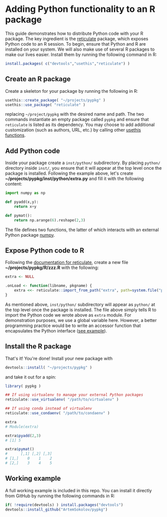 # Adding Python functionality to an R package

This guide demonstrates how to distribute Python code with your R package. The key ingredient is the [reticulate](https://rstudio.github.io/reticulate/index.html) package, which exposes Python code to an R session. To begin, ensure that Python and R are installed on your system. We will also make use of several R packages to make our lives easier. Install them by running the following command in R:

``` r
install.packages( c("devtools","usethis","reticulate") )
```

## Create an R package

Create a skeleton for your package by running the following in R:

``` r
usethis::create_package( "~/projects/pypkg" )
usethis::use_package( "reticulate" )
```

replacing `~/project/pypkg` with the desired name and path. The two commands instantiate an empty package called `pypkg` and ensure that `reticulate` is listed as its dependency. You may choose to add additional customization (such as authors, URL, etc.) by calling other [usethis functions](https://usethis.r-lib.org/).

## Add Python code

Inside your package create a `inst/python/` subdirectory. By placing `python/` directory inside `inst/`, you ensure that it will appear at the top level once the package is installed. Following the example above, let's create **~/projects/pypkg/inst/python/extra.py** and fill it with the following content:

``` python
import numpy as np

def pyadd(x,y):
    return x+y

def pymat():
    return np.arange(6).reshape(2,3)
```

The file defines two functions, the latter of which interacts with an external Python package [numpy](https://docs.scipy.org/doc/numpy/).

## Expose Python code to R

Following the [documentation for reticulate](https://rstudio.github.io/reticulate/articles/package.html), create a new file **~/projects/pypkg/R/zzz.R** with the following:

``` r
extra <- NULL

.onLoad <- function(libname, pkgname) {
    extra <<- reticulate::import_from_path("extra", path=system.file("python", package=pkgname))
}
```

As mentioned above, `inst/python/` subdirectory will appear as `python/` at the top level once the package is installed. The file above simply tells R to import the Python code we wrote above as `extra` module. For demonstration purposes, we use a global variable here. However, a better programming practice would be to write an accessor function that encapsulates the Python interface ([see example](https://github.com/ArtemSokolov/indRa/blob/0c2403228df846e4752c261c5637d7fb9472e5b7/R/indra.R#L4)).

## Install the R package

That's it! You're done! Install your new package with

``` r
devtools::install( "~/projects/pypkg" )
```

and take it out for a spin:

``` r
library( pypkg )

## If using virtualenv to manage your external Python packages
reticulate::use_virtualenv( "/path/to/virtualenv" )

## If using conda instead of virtualenv
reticulate::use_condaenv( "/path/to/condaenv" )

extra
# Module(extra)

extra$pyadd(2,3)
# [1] 5

extra$pymat()
#      [,1] [,2] [,3]
# [1,]    0    1    2
# [2,]    3    4    5
```

## Working example

A full working example is included in this repo. You can install it directly from GitHub by running the following commands in R:

``` r
if( !require(devtools) ) install.packages("devtools")
devtools::install_github("ArtemSokolov/pypkg")
```
